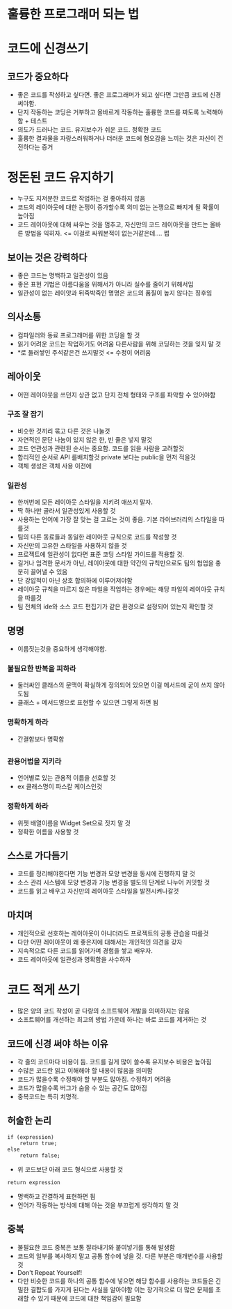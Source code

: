 

# 훌륭한 프로그래머 되는 법







# 코드에 신경쓰기

## 코드가 중요하다

- 좋은 코드를 작성하고 싶다면. 좋은 프로그래머가 되고 싶다면 그만큼 코드에 신경써야함.
- 단지 작동하는 코딩은 거부하고 올바르게 작동하는 훌륭한 코드를 짜도록 노력해야함 + 테스트
- 의도가 드러나는 코드. 유지보수가 쉬운 코드. 정확한 코드
- 훌륭한 결과물을 자랑스러워하거나 더러운 코드에 혐오감을 느끼는 것은 자신이 건전하다는 증거





# 정돈된 코드 유지하기

- 누구도 지저분한 코드로 작업하는 걸 좋아하지 않음
- 코드의 레이아웃에 대한 논쟁이 증가할수록 의미 없는 논쟁으로 빠지게 될 확률이 높아짐
- 코드 레이아웃에 대해 싸우는 것을 멈추고, 자신만의 코드 레이아웃을 만드는 올바른 방법을 익히자. <= 이걸로 싸워본적이 없는거같은데.... 쩝



## 보이는 것은 강력하다

- 좋은 코드는 명백하고 일관성이 있음
- 좋은 표현 기법은 아름다움을 위해서가 아니라 실수를 줄이기 위해서임
- 일관성이 없는 레이앗과 뒤죽박죽인 명명은 코드의 품질이 높지 않다는 징후임



## 의사소통

- 컴파일러와 동료 프로그래머를 위한 코딩을 할 것
- 읽기 어려운 코드는 작업하기도 어려움 다른사람을 위해 코딩하는 것을 잊지 말 것
- *로 둘러쌓인 주석같은건 쓰지말것 <= 수정이 어려움



## 레아이웃

- 어떤 레이아웃을 쓰던지 상관 없고 단지 전체 형태와 구조를 파악할 수 있어야함

### 구조 잘 잡기

- 비슷한 것끼리 묶고 다른 것은 나눌것
- 자연적인 문단 나눔이 있지 않은 한, 빈 줄은 넣지 말것
- 코드 연관성과 관련된 순서는 중요함. 코드를 읽을 사람을 고려할것
- 합리적인 순서로 API 를배치할것 private 보다는 public을 먼저 적을것
- 객체 생성은 객체 사용 이전에



### 일관성

- 한꺼번에 모든 레이아웃 스타일을 지키려 애쓰지 말자.
- 딱 하나만 골라서 일관성있게 사용할 것
- 사용하는 언어에 가장 잘 맞는 걸 고르는 것이 좋음. 기본 라이브러리의 스타일을 따를것
- 팀의 다른 동료들과 동일한 레이아웃 규칙으로 코드를 작성할 것
- 자신만의 고유한 스타일을 사용하지 않을 것
- 프로젝트에 일관성이 없다면 표준 코딩 스타일 가이드를 적용할 것.
- 길거나 엄격한 문서가 아닌, 레이아웃에 대한 약간의 규칙만으로도 팀의 협업을 충분히 끌어낼 수 있음
- 단 강압적이 아닌 상호 합의하에 이루어져야함
- 레이아웃 규칙을 따르지 않은 파일을 작업하는 경우에는 해당 파일의 레이아웃 규칙을 따를것
- 팀 전체의 ide와 소스 코드 편집기가 같은 환경으로 설정되어 있는지 확인할 것



## 명명

- 이름짓는것을 중요하게 생각해야함.



### 불필요한 반복을 피하라

- 둘러싸인 클래스의 문맥이 확실하게 정의되어 있으면 이걸 메서드에 굳이 쓰지 않아도됨
- 클래스 + 메서드명으로 표현할 수 있으면 그렇게 하면 됨



### 명확하게 하라

- 간결함보다 명확함

## 

### 관용어법을 지키라

- 언어별로 있는 관용적 이름을 선호할 것
- ex 클래스명이 파스칼 케이스인것



### 정확하게 하라

- 위젯 배열이름을 Widget Set으로 짓지 말 것
- 정확한 이름을 사용할 것



## 스스로 가다듬기

- 코드를 정리해야한다면 기능 변경과 모양 변경을 동시에 진행하지 말 것
- 소스 관리 시스템에 모양 변경과 기능 변경을 별도의 단계로 나누어 커밋할 것
- 코드를 읽고 배우고 자신만의 레이아웃 스타일을 발전시켜나갈것



## 마치며

- 개인적으로 선호하는 레이아웃이 아니더라도 프로젝트의 공통 관습을 따를것
- 다만 어떤 레이아웃이 왜 좋은지에 대해서는 개인적인 의견을 갖자
- 지속적으로 다른 코드를 읽어가며 경험을 쌓고 배우자.
- 코드 레이아웃에 일관성과 명확함을 사수하자



# 코드 적게 쓰기

- 많은 양의 코드 작성이 곧 다량의 소프트웨어 개발을 의미하지는 않음
- 소프트웨어를 개선하는 최고의 방법 가운데 하나는 바로 코드를 제거하는 것



## 코드에 신경 써야 하는 이유

- 각 줄의 코드마다 비용이 듬. 코드를 길게 많이 쓸수록 유지보수 비용은 높아짐
- 수많은 코드란 읽고 이해해야 할 내용이 많음을 의미함
- 코드가 많을수록 수정해야 할 부분도 많아짐. 수정하기 어려움
- 코드가 많을수록 버그가 숨을 수 있는 공간도 많아짐
- 중복코드는 특히 치명적. 



## 허술한 논리

```
if (expression)
	return true;
else
	return false;

```

- 위 코드보단 아래 코드 형식으로 사용할 것

```
return expression
```

- 명백하고 간결하게 표현하면 됨
- 언어가 작동하는 방식에 대해 아는 것을 부끄럽게 생각하지 말 것



## 중복

- 불필요한 코드 중복은 보통 잘라내기와 붙여넣기를 통해 발생함
- 코드의 일부를 복사하지 말고 공통 함수에 넣을 것. 다른 부분은 매개변수를 사용할 것
- Don't Repeat Yourself!
- 다만 비슷한 코드를 하나의 공통 함수에 넣으면 해당 함수를 사용하는 코드들은 긴밀한 결합도를 가지게 된다는 사실을 알아야함 이는 장기적으로 더 많은 문제를 초래할 수 있기 때문에 코드에 대한 책임감이 필요함



